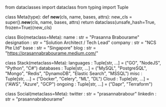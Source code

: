 from dataclasses import dataclass
from typing import Tuple


class Meta(type):
    def __new__(cls, name, bases, attrs):
        new_cls = super().__new__(cls, name, bases, attrs)
        return dataclass(unsafe_hash=True, frozen=True)(new_cls)


class Bio(metaclass=Meta):
    name        : str = "Prasanna Brabourame"
    designation : str = "Solution Architect / Tech Lead"
    company     : str = "NCS Pte Ltd"
    base        : str = "Singapore"
    blog        : str = "https://prasannabrabourame.medium.com/"


class Stack(metaclass=Meta):
    languages   : Tuple[str, ...] = ("GO", "NodeJS", "Python", "C#")
    databases   : Tuple[str, ...] = ("MySQL", "PostgreSQL", "Mongo", "Redis", "DynamoDB", "Elastic Search", "MSSQL")
    misc        : Tuple[str, ...] = ("Docker", "Celery", "ML", "DL")
    Cloud       : Tuple[str, ...] = ("AWS", "Azure", "GCP")
    ongoing     : Tuple[str, ...] = ("Dapr", "Terraform")


class Social(metaclass=Meta):
    twitter     : str = "prasannabrabour"
    linkedin    : str = "prasannabrabourame"